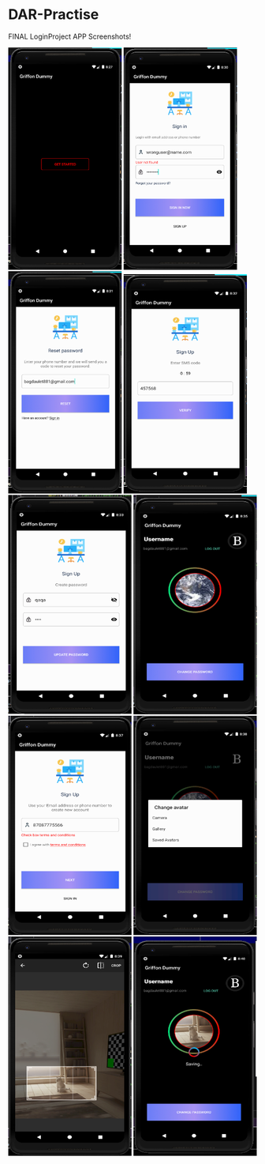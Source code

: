 # DAR-Practise
FINAL LoginProject APP Screenshots!

<img src="./start.png" alt="drawing" width="230" height="450"/>
<img src="./loginValid.png" alt="drawing" width="230" height="450"/>
<img src="./reset.png" alt="drawing" width="230" height="450"/>
<img src="./verif.png" alt="drawing" width="250" height="444"/>
<img src="./newpwd.png" alt="drawing" width="250" height="444"/>
<img src="./profile.png" alt="drawing" width="250" height="444"/>
<img src="./reg.png" alt="drawing" width="250" height="444"/>
<img src="./avaupload.png" alt="drawing" width="250" height="444"/>
<img src="./avacrop.png" alt="drawing" width="250" height="444"/>
<img src="./avasave.png" alt="drawing" width="250" height="444"/>

